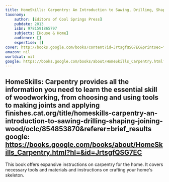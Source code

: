 ```yaml
---
title: HomeSkills: Carpentry: An Introduction to Sawing, Drilling, Shaping & Joining Wood
taxonomy:
	author: [Editors of Cool Springs Press]
	pubdate: 2013
	isbn: 9781591865797
	subjects: [House & Home]
	audience: []
	expertise: []
cover: http://books.google.com/books/content?id=JrtsgfQSG7EC&printsec=frontcover&img=1&zoom=1&edge=curl&source=gbs_api
amazon: nil
worldcat: nil
google: https://books.google.com/books/about/HomeSkills_Carpentry.html?hl=&id=JrtsgfQSG7EC
---
```

HomeSkills: Carpentry provides all the information you need to learn the essential skill of woodworking, from choosing and using tools to making joints and applying finishes.cat.org/title/homeskills-carpentry-an-introduction-to-sawing-drilling-shaping-joining-wood/oclc/854853870&referer=brief_results
google: https://books.google.com/books/about/HomeSkills_Carpentry.html?hl=&id=JrtsgfQSG7EC
---
This book offers expansive instructions on carpentry for the home.  It covers necessary tools and materials and instructions on crafting your home's skeleton.